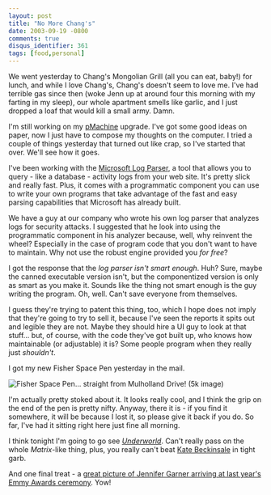 ```yaml
---
layout: post
title: "No More Chang's"
date: 2003-09-19 -0800
comments: true
disqus_identifier: 361
tags: [food,personal]
---
```

We went yesterday to Chang's Mongolian Grill (all you can eat, baby!)
for lunch, and while I love Chang's, Chang's doesn't seem to love me.
I've had terrible gas since then (woke Jenn up at around four this
morning with my farting in my sleep), our whole apartment smells like
garlic, and I just dropped a loaf that would kill a small army. Damn.

 I'm still working on my [pMachine](http://www.pmachine.com) upgrade.
I've got some good ideas on paper, now I just have to compose my
thoughts on the computer. I tried a couple of things yesterday that
turned out like crap, so I've started that over. We'll see how it goes.

 I've been working with the [Microsoft Log
Parser](http://www.microsoft.com/downloads/details.aspx?familyid=56FC92EE-A71A-4C73-B628-ADE629C89499&displaylang=en),
a tool that allows you to query - like a database - activity logs from
your web site. It's pretty slick and really fast. Plus, it comes with a
programmatic component you can use to write your own programs that take
advantage of the fast and easy parsing capabilities that Microsoft has
already built.

 We have a guy at our company who wrote his own log parser that analyzes
logs for security attacks. I suggested that he look into using the
programmatic component in his analyzer because, well, why reinvent the
wheel? Especially in the case of program code that you don't want to
have to maintain. Why not use the robust engine provided you *for
free*?

 I got the response that the *log parser isn't smart enough*. Huh? Sure,
maybe the canned executable version isn't, but the componentized version
is only as smart as you make it. Sounds like the thing not smart enough
is the guy writing the program. Oh, well. Can't save everyone from
themselves.

 I guess they're trying to patent this thing, too, which I hope does not
imply that they're going to try to sell it, because I've seen the
reports it spits out and legible they are not. Maybe they should hire a
UI guy to look at that stuff... but, of course, with the code they've
got built up, who knows how maintainable (or adjustable) it is? Some
people program when they really just *shouldn't*.

 I got my new Fisher Space Pen yesterday in the mail.

 ![Fisher Space Pen... straight from Mulholland Drive! (5k
image)](https://hyqi8g.blu.livefilestore.com/y2p0REBR8tgtKJGq7qv4BgLrhHHNI1ceddlAjXpJhy4Sh3gV16UOvsuXZlJ96Gl6gEIBECHQQHbAaZB8EajUOZKzFNEXyV6GFrszpGUnCg0xEY/20030919spacepen.jpg?psid=1)

 I'm actually pretty stoked about it. It looks really cool, and I think
the grip on the end of the pen is pretty nifty. Anyway, there it is - if
you find it somewhere, it will be because I lost it, so please give it
back if you do. So far, I've had it sitting right here just fine all
morning.

 I think tonight I'm going to go see
[*Underworld*](http://www.imdb.com/title/tt0320691/). Can't really pass
on the whole *Matrix*-like thing, plus, you really can't beat [Kate
Beckinsale](http://www.imdb.com/name/nm0000295/) in tight garb.

 And one final treat - a [great picture of Jennifer Garner arriving at
last year's Emmy Awards
ceremony](http://www.imdb.com/Special/Emmy/2003/Photos/2002arrivals-34.html).
Yow!
